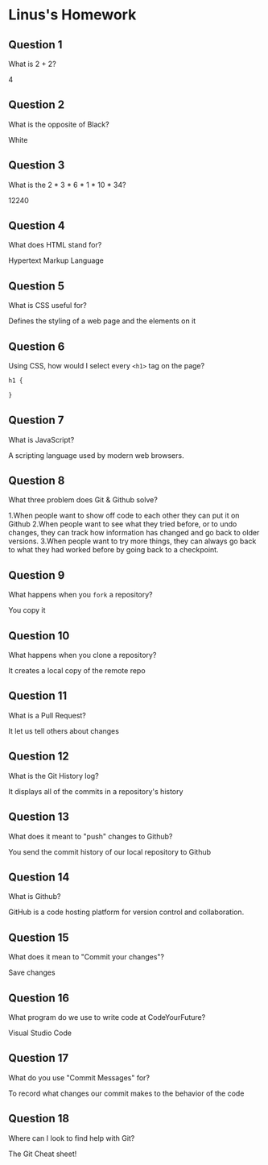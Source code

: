# Linus's Homework

## Question 1

What is 2 + 2?

4

## Question 2

What is the opposite of Black?

White

## Question 3

What is the  2 * 3 * 6 * 1 * 10 * 34?

12240

## Question 4 

What does HTML stand for?

Hypertext Markup Language

## Question 5

What is CSS useful for?

Defines the styling of a web page and the elements on it

## Question 6

Using CSS, how would I select every `<h1>` tag on the page?

```css
h1 {

}
```

## Question 7

What is JavaScript?

A scripting language used by modern web browsers.

## Question 8

What three problem does Git & Github solve?

1.When people want to show off code to each other they can put it on Github
2.When people want to see what they tried before, or to undo changes, they can track how information has changed and go back to older versions.
3.When people want to try more things, they can always go back to what they had worked before by going back to a checkpoint.


## Question 9

What happens when you `fork` a repository?

You copy it

## Question 10 

What happens when you clone a repository?

It creates a local copy of the remote repo

## Question 11

What is a Pull Request?

It let us tell others about changes

## Question 12

What is the Git History log?

It displays all of the commits in a repository's history

## Question 13

What does it meant to "push" changes to Github?

You send the commit history of our local repository to Github


## Question 14

What is Github?

GitHub is a code hosting platform for version control and collaboration.

## Question 15

What does it mean to "Commit your changes"?

Save changes 

## Question 16

What program do we use to write code at CodeYourFuture?

Visual Studio Code

## Question 17

What do you use "Commit Messages" for?

To record what changes our commit makes to the behavior of the code

## Question 18

Where can I look to find help with Git?

The Git Cheat sheet!

